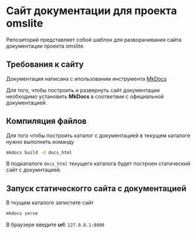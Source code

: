 # Сайт документации для проекта omslite

Репозиторий представляет собой шаблон для разворачивания сайта документации проекта omslite.

## Требования к сайту

Документация написана с ипользованим инструмента [MkDocs](https://www.mkdocs.org/)

Для того, чтобы построить и развернуть сайт документации необходимо установить **MkDocs** в
соответвии с официальной документацией.

## Компиляция файлов

Для того чтобы построить каталог с документацией в текущем каталоге нужно выполнить команду

```sh
mkdocs build -d docs_html
```

В подкаталоге `docs_html` текущего каталога будет построен статический сайт с докумнтацией.

## Запуск статическогго сайта с документацией

В ткущем каталоге запистите сайт

```sh
mkdocs serve
```

В браузере введите __url__: `127.0.0.1:8000`

